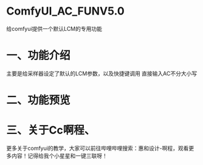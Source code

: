 # ComfyUI_AC_FUNV5.0
给comfyui提供一个默认LCM的专用功能
# 一、功能介绍
主要是给采样器设定了默认的LCM参数，以及快捷键调用
直接输入AC不分大小写

# 二、功能预览


# 三、关于Cc啊程、
更多关于comfyui的教学，大家可以前往哔哩哔哩搜索：惠和设计-啊程，观看更多内容！记得给我个小星星和一键三联呀！
